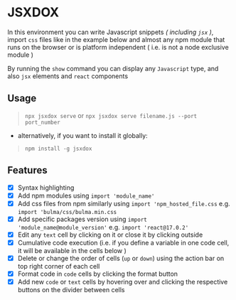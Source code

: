 # JSXDOX

In this environment you can write Javascript snippets *( including `jsx` )*, import `css` files like in the example below and almost any npm module that runs on the browser or is platform independent ( i.e. is not a node exclusive module )

By running the `show` command you can display any `Javascript` type, and also `jsx` elements and `react` components

## Usage

 > `npx jsxdox serve` or `npx jsxdox serve filename.js --port port_number`

* alternatively, if you want to install it globally:

> `npm install -g jsxdox`  

## Features

- [X]  Syntax highlighting
- [X]  Add npm modules using `import 'module_name'`
- [X]  Add css files from npm similarly using `import 'npm_hosted_file.css` e.g. `import 'bulma/css/bulma.min.css`
- [X]  Add specific packages version using `import 'module_name@module_version'` e.g. `import 'react@17.0.2'`
- [X] Edit any `text` cell by clicking on it or close it by clicking outside
- [X] Cumulative code execution (i.e. if you define a variable in one code cell, it will be available in the cells below )
- [X]  Delete or change the order of cells (`up` or `down`) using the action bar on top right corner of each cell
- [X]  Format code in `code` cells by clicking the format button
- [X]  Add new `code` or `text` cells by hovering over and clicking the respective buttons on the divider between cells
